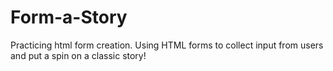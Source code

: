 # Form-a-Story
Practicing html form creation. Using HTML forms to collect input from users and put a spin on a classic story!
